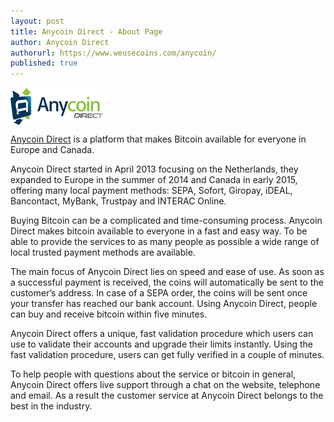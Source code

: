 ```yaml
---
layout: post
title: Anycoin Direct - About Page
author: Anycoin Direct
authorurl: https://www.weusecoins.com/anycoin/
published: true
---
```


<img src="/images/anycoin.png" alt="Anycoin Direct" align="center">
<p><a title="Anycoin" href="https://anycoindirect.eu/" target="_blank">Anycoin Direct</a> is a platform that makes Bitcoin available for everyone in Europe and Canada. </p>
<p>Anycoin Direct started in April 2013 focusing on the Netherlands, they expanded to Europe in the summer of 2014 and Canada in early 2015, offering many local payment methods: SEPA, Sofort, Giropay, iDEAL, Bancontact, MyBank, Trustpay and INTERAC Online.</p>
<p>Buying Bitcoin can be a complicated and time-consuming process. Anycoin Direct makes bitcoin available to everyone in a fast and easy way. To be able to provide the services to as many people as possible a wide range of local trusted payment methods are available.</p>
<p>The main focus of Anycoin Direct lies on speed and ease of use. As soon as a successful payment is received, the coins will automatically be sent to the customer’s address. In case of a SEPA order, the coins will be sent once your transfer has reached our bank account. Using Anycoin Direct, people can buy and receive bitcoin within five minutes.</p>
<p>Anycoin Direct offers a unique, fast validation procedure which users can use to validate their accounts and upgrade their limits instantly. Using the fast validation procedure, users can get fully verified in a couple of minutes.</p>
<p>To help people with questions about the service or bitcoin in general, Anycoin Direct offers live support through a chat on the website, telephone and email. As a result the customer service at Anycoin Direct belongs to the best in the industry. </p>